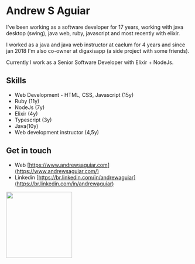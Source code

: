 # Andrew S Aguiar

I've been working as a software developer for 17 years, working with java desktop (swing), java web, ruby, javascript and most recently with elixir.

I worked as a java and java web instructor at caelum for 4 years and since jan 2018 I'm also co-owner at digaxisapp (a side project with some friends).

Currently I work as a Senior Software Developer with Elixir + NodeJs.

## Skills

  - Web Development - HTML, CSS, Javascript (15y)
  - Ruby (11y)
  - NodeJs (7y)
  - Elixir (4y)
  - Typescript (3y)
  - Java(10y)
  - Web development instructor (4,5y)

##  Get in touch

- Web [https://www.andrewsaguiar.com](https://www.andrewsaguiar.com/)
- Linkedin [https://br.linkedin.com/in/andrewaguiar](https://br.linkedin.com/in/andrewaguiar)



<img height="180em" src="https://github-readme-stats.vercel.app/api/top-langs/?username=andrewaguiar"/>
